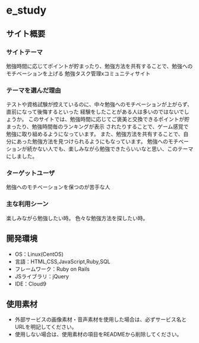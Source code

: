 # e_study

## サイト概要
### サイトテーマ
勉強時間に応じてポイントが貯まったり、勉強方法を共有することで、勉強へのモチベーションを上げる
勉強タスク管理xコミュニティサイト

### テーマを選んだ理由
テストや資格試験が控えているのに、中々勉強へのモチベーションが上がらず、直前になって後悔するといった
経験をしたことがある人は多いのではないでしょうか。
このサイトでは、勉強時間に応じてご褒美と交換できるポイントが貯まったり、勉強時間毎のランキングが表示
されたりすることで、ゲーム感覚で勉強に取り組めるようになっています。
また、勉強方法を共有することで、自分にあった勉強方法を見つけられるようにもなっています。
勉強へのモチベーションが続かない人でも、楽しみながら勉強できたらいいなと思い、このテーマにしました。


### ターゲットユーザ
勉強へのモチベーションを保つのが苦手な人

### 主な利用シーン
楽しみながら勉強したい時。
色々な勉強方法を探したい時。


## 開発環境
- OS：Linux(CentOS)
- 言語：HTML,CSS,JavaScript,Ruby,SQL
- フレームワーク：Ruby on Rails
- JSライブラリ：jQuery
- IDE：Cloud9

## 使用素材
- 外部サービスの画像素材・音声素材を使用した場合は、必ずサービス名とURLを明記してください。
- 使用しない場合は、使用素材の項目をREADMEから削除してください。